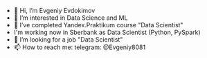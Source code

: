 - 👋 Hi, I’m Evgeniy Evdokimov
- 👀 I’m interested in Data Science and ML
- 🌱 I’ve completed Yandex.Praktikum course "Data Scientist" 
- I'm working now in Sberbank as Data Scientist (Python, PySpark)
- 💞️ I’m looking for a job "Data Scientist"
- 📫 How to reach me:
        telegram: @Evgeniy8081


